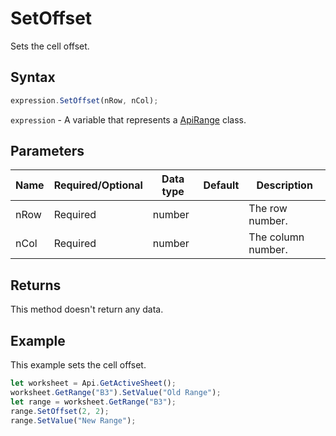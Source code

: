 # SetOffset

Sets the cell offset.

## Syntax

```javascript
expression.SetOffset(nRow, nCol);
```

`expression` - A variable that represents a [ApiRange](../ApiRange.md) class.

## Parameters

| **Name** | **Required/Optional** | **Data type** | **Default** | **Description** |
| ------------- | ------------- | ------------- | ------------- | ------------- |
| nRow | Required | number |  | The row number. |
| nCol | Required | number |  | The column number. |

## Returns

This method doesn't return any data.

## Example

This example sets the cell offset.

```javascript editor-
let worksheet = Api.GetActiveSheet();
worksheet.GetRange("B3").SetValue("Old Range");
let range = worksheet.GetRange("B3");
range.SetOffset(2, 2);
range.SetValue("New Range");
```
